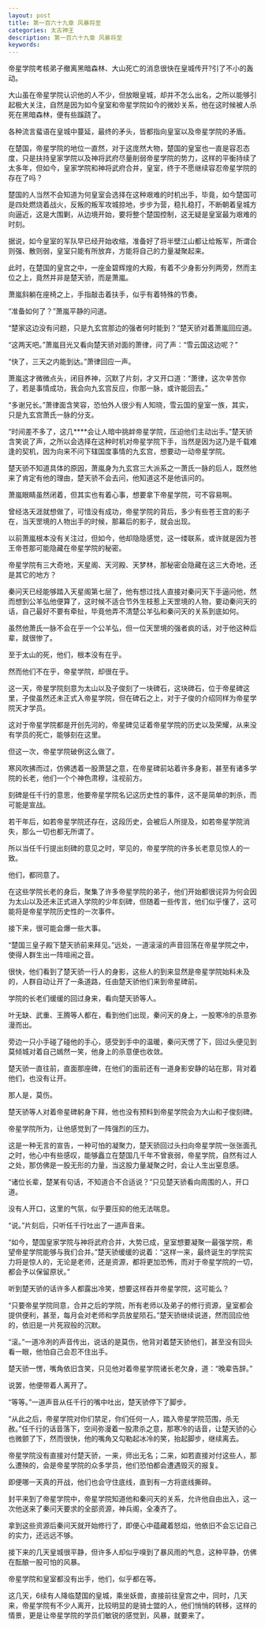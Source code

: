 ```yaml
---
layout: post
title: 第一百六十九章 风暴将至
categories: 太古神王
description: 第一百六十九章 风暴将至
keywords:
---
```


帝星学院考核弟子撤离黑暗森林、大山死亡的消息很快在皇城传开?引了不小的轰动。

大山虽在帝星学院认识他的人不少，但放眼皇城，却并不怎么出名，之所以能够引起极大关注，自然是因为如今皇室和帝星学院如今的微妙关系，他在这时候被人杀死在黑暗森林，便有些蹊跷了。

各种流言蜚语在皇城中蔓延，最终的矛头，皆都指向皇室以及帝星学院的矛盾。

在楚国，帝星学院的地位一直然，对于这庞然大物，楚国的皇室也一直是容忍态度，只是扶持皇家学院以及神将武府尽量削弱帝星学院的势力，这样的平衡持续了太多年，但如今，皇家学院和神将武府合并，皇室，终于不愿继续容忍帝星学院的存在了吗？

楚国的人当然不会知道为何皇室会选择在这种艰难的时机出手，毕竟，如今楚国可是四处燃烧着战火，反叛的叛军攻城掠地，步步为营，稳扎稳打，不断朝着皇城方向逼近，这是大围剿，从边境开始，要将整个楚国控制，这无疑是皇室最为艰难的时刻。

据说，如今皇室的军队早已经开始收缩，准备好了将半壁江山都让给叛军，所谓合则强、散则弱，皇室只能有所放弃，方能将自己的力量凝聚起来。

此时，在楚国的皇宫之中，一座金碧辉煌的大殿，有着不少身影分列两旁，然而主位之上，竟然并非是楚天骄，而是萧嵐。

萧嵐斜躺在座椅之上，手指敲击着扶手，似乎有着特殊的节奏。

“准备如何了？”萧嵐平静的问道。

“楚家这边没有问题，只是九玄宫那边的强者何时能到？”楚天骄对着萧嵐回应道。

“这两天吧。”萧嵐目光又看向楚天骄对面的萧律，问了声：“雪云国这边呢？”

“快了，三天之内能到达。”萧律回应一声。

萧嵐这才微微点头，闭目养神，沉默了片刻，才又开口道：“萧律，这次辛苦你了，若是事情成功，我会向九玄宫反应，你那一脉，或许能回去。”

“多谢兄长。”萧律面含笑容，恐怕外人很少有人知晓，雪云国的皇室一族，其实，只是九玄宫萧氏一脉的分支。

“时间差不多了，这几****会让人暗中挑衅帝星学院，压迫他们主动出手。”楚天骄含笑说了声，之所以会选择在这种时机对帝星学院下手，当然是因为这乃是千载难逢的契机，因为向来不问下辖国度事情的九玄宫，想要动一动帝星学院。

楚天骄不知道具体的原因，萧嵐身为九玄宫三大派系之一萧氏一脉的后人，既然他来了肯定有他的理由，楚天骄不会去问，他知道这不是他该问的。

萧嵐眼睛虽然闭着，但其实也有着心事，想要拿下帝星学院，可不容易啊。

曾经洛天涯就想做了，可惜没有成功，帝星学院的背后，多少有些苍王宫的影子在，当天罡境的人物出手的时候，那幕后的影子，就会出现。

以前萧嵐根本没有关注过，但如今，他却隐隐感觉，这一缕联系，或许就是因为苍王帝苍那可能隐藏在帝星学院的秘密。

帝星学院有三大奇地，天星阁、天河殿、天梦林，那秘密会隐藏在这三大奇地，还是其它的地方？

秦问天已经能够踏入天星阁第七层了，他有想过找人直接对秦问天下手逼问他，然而想到公羊弘他便算了，这时候不适合节外生枝惹上天罡境的人物，要动秦问天的话，自己最好不要有牵扯，毕竟他弄不清楚公羊弘和秦问天的关系到底如何。

虽然他萧氏一脉不会在乎一个公羊弘，但一位天罡境的强者疯的话，对于他这种后辈，就很惨了。

至于太山的死，他们，根本没有在乎。

然而他们不在乎，帝星学院，却很在乎。

这一天，帝星学院刻意为太山以及子俊刻了一块碑石，这块碑石，位于帝星碑这里，子俊虽然还未正式入帝星学院，但在碑石之上，对于子俊的介绍同样为帝星学院天才学员。

这对于帝星学院都是开创先河的，帝星碑见证着帝星学院的历史以及荣耀，从来没有学员的死亡，能够刻在这里。

但这一次，帝星学院破例这么做了。

寒风吹拂而过，仿佛透着一股萧瑟之意，在帝星碑前站着许多身影，甚至有诸多学院的长老，他们一个个神色肃穆，注视前方。

刻碑是任千行的意思，他要帝星学院名记这历史性的事件，这不是简单的刺杀，而可能是宣战。

若干年后，如若帝星学院还存在，这段历史，会被后人所提及，如若帝星学院消失，那么一切也都无所谓了。

所以当任千行提出刻碑的意见之时，罕见的，帝星学院的许多长老意见惊人的一致。

他们，都同意了。

在这些学院长老的身后，聚集了许多帝星学院的弟子，他们开始都很诧异为何会因为太山以及还未正式进入学院的少年刻碑，但随着一些传言，他们似乎懂了，这可能将是帝星学院历史性的一次事件。

接下来，很可能会爆一些大事。

“楚国三皇子殿下楚天骄前来拜见。”远处，一道滚滚的声音回荡在帝星学院之中，使得人群生出一阵喧闹之音。

很快，他们看到了楚天骄一行人的身影，这些人的到来显然是帝星学院始料未及的，人群自动让开了一条道路，任由楚天骄他们来到帝星碑前。

学院的长老们缓缓的回过身来，看向楚天骄等人。

叶无缺、武重、王腾等人都在，看到他们出现，秦问天的身上，一股寒冷的杀意弥漫而出。

旁边一只小手碰了碰他的手心，感受到手中的温暖，秦问天愣了下，回过头便见到莫倾城对着自己嫣然一笑，他身上的杀意便也收敛。

楚天骄一直往前，直面那座碑，在他们的面前还有一道身影安静的站在那，背对着他们，也没有让开。

那人是，莫伤。

楚天骄等人对着帝星碑躬身下拜，他也没有预料到帝星学院会为大山和子俊刻碑。

帝星学院所为，让他感觉到了一阵强烈的压力。

这是一种无言的宣告，一种可怕的凝聚力，楚天骄回过头扫向帝星学院一张张面孔之时，他心中有些感叹，能够矗立在楚国几千年不曾衰弱，帝星学院，自然有过人之处，那仿佛是一股无形的力量，当这股力量凝聚之时，会让人生出窒息感。

“诸位长辈，楚某有句话，不知道合不合适说？”只见楚天骄看向周围的人，开口道。

没有人开口，这里的气氛，似乎要压抑的他无法喘息。

“说。”片刻后，只听任千行吐出了一道声音来。

“如今，楚国皇家学院与神将武府合并，大势已成，皇室想要凝聚一最强学院，希望帝星学院能够与我们合并。”楚天骄缓缓的说着：“这样一来，最终诞生的学院实力将是惊人的，无论是老师，还是资源，都将更加恐怖，而对于帝星学院的一切，都会予以保留原状。”

听到楚天骄的话许多人都露出冷笑，想要这样吞并帝星学院，这可能么？

“只要帝星学院同意，合并之后的学院，所有老师以及弟子的修行资源，皇室都会提供便利，甚至，每月会对老师和学员放星陨石。”楚天骄继续说道，然而回应他的，依旧是一片死寂般的沉默。

“滚。”一道冷冽的声音传出，说话的是莫伤，他背对着楚天骄他们，甚至没有回头看一眼，他怕自己会忍不住出手。

楚天骄一愣，嘴角依旧含笑，只见他对着帝星学院诸长老欠身，道：“晚辈告辞。”

说罢，他便带着人离开了。

“等等。”一道声音从任千行的嘴中吐出，楚天骄停下了脚步。

“从此之后，帝星学院对你们禁足，你们任何一人，踏入帝星学院范围，杀无赦。”任千行的话音落下，空间弥漫着一股肃杀之意，那寒冷的话音，让楚天骄的心也微颤了下，然而很快，他的嘴角又勾勒起冰冷的笑，抬起脚步，继续离去。

帝星学院没有直接对付楚天骄，一来，师出无名；二来，如若直接对付这些人，那么遭殃的，会是帝星学院的众多学员，他们恐怕都会遭遇毁灭的报复。

即便哪一天真的开战，他们也会守住底线，直到有一方将底线撕碎。

封平来到了帝星学院中，帝星学院知道他和秦问天的关系，允许他自由出入，这一次他送来了秦问天要求的全部资源，神兵阁，全凑齐了。

拿到这些资源后秦问天就开始修行了，即便心中蕴藏着怒焰，他依旧不会忘记自己的实力，还远远不够。

接下来的几天皇城很平静，但许多人却似乎嗅到了暴风雨的气息，这种平静，仿佛在酝酿一股可怕的风暴。

帝星学院和皇室都没有出手，他们，似乎都在等。

这几天，6续有人降临楚国的皇城，乘坐妖兽，直接前往皇宫之中，同时，几天来，帝星学院有不少人离开，比较明显的是骑士盟的人，他们悄悄的转移，这样的情景，更是让帝星学院的学员们敏锐的感觉到，风暴，就要来了。

